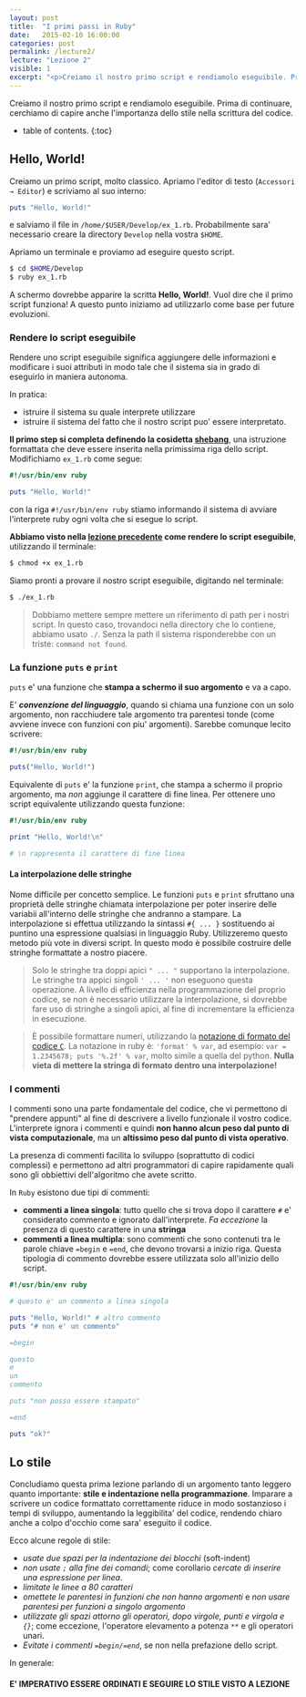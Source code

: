```yaml
---
layout: post
title:  "I primi passi in Ruby"
date:   2015-02-10 16:00:00
categories: post
permalink: /lecture2/
lecture: "Lezione 2"
visible: 1
excerpt: "<p>Creiamo il nostro primo script e rendiamolo eseguibile. Prima di continuare, cerchiamo di capire anche l'importanza dello stile nella scrittura del codice.</p>"
---
```


Creiamo il nostro primo script e rendiamolo eseguibile. Prima di continuare, cerchiamo di capire anche l'importanza dello stile nella scrittura del codice.

* table of contents.
{:toc}

## Hello, World!

Creiamo un primo script, molto classico. Apriamo l'editor di testo (`Accessori → Editor`) e scriviamo al suo interno:

```ruby
puts "Hello, World!"
```

e salviamo il file in `/home/$USER/Develop/ex_1.rb`. Probabilmente sara' necessario creare la directory `Develop` nella vostra `$HOME`.

Apriamo un terminale e proviamo ad eseguire questo script.

```bash
$ cd $HOME/Develop
$ ruby ex_1.rb
```

A schermo dovrebbe apparire la scritta **Hello, World!**. Vuol dire che il primo script funziona! A questo punto iniziamo ad utilizzarlo come base per future evoluzioni.

### Rendere lo script eseguibile

Rendere uno script eseguibile significa aggiungere delle informazioni e modificare i suoi attributi in modo tale che il sistema sia in grado di eseguirlo in maniera autonoma.

In pratica:

 * istruire il sistema su quale interprete utilizzare
 * istruire il sistema del fatto che il nostro script puo' essere interpretato.

**Il primo step si completa definendo la cosidetta [shebang][shebang]**, una istruzione formattata che deve essere inserita nella primissima riga dello script. Modifichiamo `ex_1.rb` come segue:

```ruby
#!/usr/bin/env ruby

puts "Hello, World!"
```

con la riga `#!/usr/bin/env ruby` stiamo informando il sistema di avviare l'interprete ruby ogni volta che si esegue lo script.

**Abbiamo visto nella [lezione precedente][lecture1] come rendere lo script eseguibile**, utilizzando il terminale:

```bash
$ chmod +x ex_1.rb
```

Siamo pronti a provare il nostro script eseguibile, digitando nel terminale:

```bash
$ ./ex_1.rb
```

> Dobbiamo mettere sempre mettere un riferimento di path per i nostri script. In questo caso, trovandoci nella directory che lo contiene, abbiamo usato `./`. Senza la path il sistema risponderebbe con un triste: `command not found`.

### La funzione `puts` e `print`

`puts` e' una funzione che **stampa a schermo il suo argomento** e va a capo.

E' _**convenzione del linguaggio**_, quando si chiama una funzione con un solo argomento, non racchiudere tale argomento tra parentesi tonde (come avviene invece con funzioni con piu' argomenti). Sarebbe comunque lecito scrivere:

```ruby
#!/usr/bin/env ruby

puts("Hello, World!")
```

Equivalente di `puts` e' la funzione `print`, che stampa a schermo il proprio argomento, ma _non_ aggiunge il carattere di fine linea. Per ottenere uno script equivalente utilizzando questa funzione:

```ruby
#!/usr/bin/env ruby

print "Hello, World!\n"

# \n rappresenta il carattere di fine linea
```

#### La interpolazione delle stringhe

Nome difficile per concetto semplice. Le funzioni `puts` e `print` sfruttano una proprietà delle stringhe chiamata interpolazione per poter inserire delle variabii all'interno delle stringhe che andranno a stampare. La interpolazione si effettua utilizzando la sintassi `#{ ... }` sostituendo ai puntino una espressione qualsiasi in linguaggio Ruby. Utilizzeremo questo metodo più vote in diversi script. In questo modo è possibile costruire delle stringhe formattate a nostro piacere.

> Solo le stringhe tra doppi apici `" ... "` supportano la interpolazione. Le stringhe tra appici singoli `' ... '` non eseguono questa operazione. A livello di efficienza nella programmazione del proprio codice, se non è necessario utilizzare la interpolazione, si dovrebbe fare uso di stringhe a singoli apici, al fine di incrementare la efficienza in esecuzione.

> È possibile formattare numeri, utilizzando la [notazione di formato del codice `C`][formato]. La notazione in ruby è: `'format' % var`, ad esempio: `var = 1.2345678; puts '%.2f' % var`, molto simile a quella del python. **Nulla vieta di mettere la stringa di formato dentro una interpolazione!**

### I commenti

I commenti sono una parte fondamentale del codice, che vi permettono di "prendere appunti" al fine di descrivere a livello funzionale il vostro codice. L'interprete ignora i commenti e quindi **non hanno alcun peso dal punto di vista computazionale**, ma un **altissimo peso dal punto di vista operativo**.

La presenza di commenti facilita lo sviluppo (soprattutto di codici complessi) e permettono ad altri programmatori di capire rapidamente quali sono gli obbiettivi dell'algoritmo che avete scritto.

In `Ruby` esistono due tipi di commenti:

 * **commenti a linea singola**: tutto quello che si trova dopo il carattere `#` e' considerato commento e ignorato dall'interprete.  _Fa eccezione_ la presenza di questo carattere in una **stringa**
 * **commenti a linea multipla**: sono commenti che sono contenuti tra le parole chiave `=begin` e `=end`, che devono trovarsi a inizio riga. Questa tipologia di commento dovrebbe essere utilizzata solo all'inizio dello script.

```ruby
#!/usr/bin/env ruby

# questo e' un commento a linea singola

puts "Hello, World!" # altro commento
puts "# non e' un commento"

=begin

questo
e
un
commento

puts "non posso essere stampato"

=end

puts "ok?"
```

## Lo stile

Concludiamo questa prima lezione parlando di un argomento tanto leggero quanto importante: **stile e indentazione nella programmazione**. Imparare a scrivere un codice formattato correttamente riduce in modo sostanzioso i tempi di sviluppo, aumentando la leggibilita' del codice, rendendo chiaro anche a colpo d'occhio come sara' eseguito il codice.

Ecco alcune regole di stile:

 * _usate due spazi per la indentazione dei blocchi_ (soft-indent)
 * _non usate `;` alla fine dei comandi_; come corollario _cercate di inserire una espressione per linea_.
 * _limitate le linee a 80 caratteri_
 * _omettete le parentesi in funzioni che non hanno argomenti_ e _non usare parentesi per funzioni a singolo argomento_
 * _utilizzate gli spazi attorno gli operatori, dopo virgole, punti e virgola e `{}`_; come eccezione, l'operatore elevamento a potenza `**` e gli operatori unari.
 * _Evitate i commenti `=begin/=end`_, se non nella prefazione dello script.

In generale:

#### E' IMPERATIVO ESSERE ORDINATI E SEGUIRE LO STILE VISTO A LEZIONE

[shebang]: http://en.wikipedia.org/wiki/Shebang_%28Unix%29
[lecture1]: /lecture1/
[formato]: http://it.wikipedia.org/wiki/Format_string
